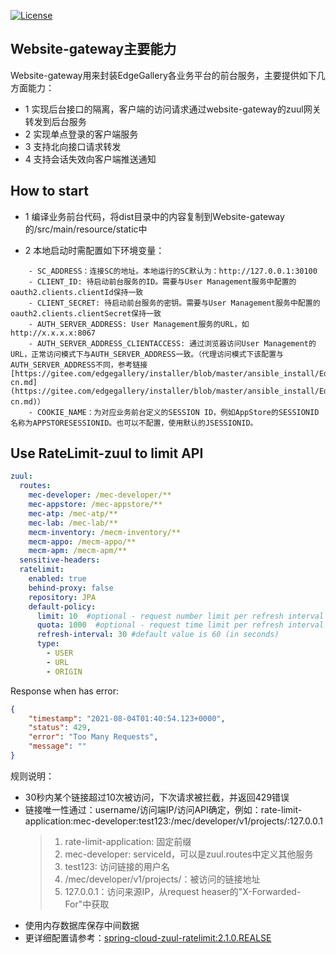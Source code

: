 [![License](https://img.shields.io/badge/License-Apache%202.0-blue.svg)](https://opensource.org/licenses/Apache-2.0)

## Website-gateway主要能力

Website-gateway用来封装EdgeGallery各业务平台的前台服务，主要提供如下几方面能力：
- 1 实现后台接口的隔离，客户端的访问请求通过website-gateway的zuul网关转发到后台服务
- 2 实现单点登录的客户端服务
- 3 支持北向接口请求转发
- 4 支持会话失效向客户端推送通知

## How to start

- 1 编译业务前台代码，将dist目录中的内容复制到Website-gateway的/src/main/resource/static中

- 2 本地启动时需配置如下环境变量：
```
    - SC_ADDRESS：连接SC的地址。本地运行的SC默认为：http://127.0.0.1:30100
    - CLIENT_ID: 待启动前台服务的ID。需要与User Management服务中配置的oauth2.clients.clientId保持一致
    - CLIENT_SECRET: 待启动前台服务的密钥。需要与User Management服务中配置的oauth2.clients.clientSecret保持一致
    - AUTH_SERVER_ADDRESS: User Management服务的URL，如http://x.x.x.x:8067
    - AUTH_SERVER_ADDRESS_CLIENTACCESS: 通过浏览器访问User Management的URL，正常访问模式下与AUTH_SERVER_ADDRESS一致。（代理访问模式下该配置与
AUTH_SERVER_ADDRESS不同，参考链接[https://gitee.com/edgegallery/installer/blob/master/ansible_install/EdgeGallery_ProxyAccessConfig_Guide-cn.md](https://gitee.com/edgegallery/installer/blob/master/ansible_install/EdgeGallery_ProxyAccessConfig_Guide-cn.md)）
    - COOKIE_NAME：为对应业务前台定义的SESSION ID，例如AppStore的SESSIONID名称为APPSTORESESSIONID。也可以不配置，使用默认的JSESSIONID。
```

## Use RateLimit-zuul to limit API

```yaml
zuul:
  routes:
    mec-developer: /mec-developer/**
    mec-appstore: /mec-appstore/**
    mec-atp: /mec-atp/**
    mec-lab: /mec-lab/**
    mecm-inventory: /mecm-inventory/**
    mecm-appo: /mecm-appo/**
    mecm-apm: /mecm-apm/**
  sensitive-headers:
  ratelimit:
    enabled: true
    behind-proxy: false
    repository: JPA
    default-policy:
      limit: 10  #optional - request number limit per refresh interval window
      quota: 1000  #optional - request time limit per refresh interval window (in seconds)
      refresh-interval: 30 #default value is 60 (in seconds)
      type:
        - USER
        - URL
        - ORIGIN
```
Response when has error:
```json
{
    "timestamp": "2021-08-04T01:40:54.123+0000",
    "status": 429,
    "error": "Too Many Requests",
    "message": ""
}
```
规则说明：
  - 30秒内某个链接超过10次被访问，下次请求被拦截，并返回429错误
  - 链接唯一性通过：username/访问端IP/访问API确定，例如：rate-limit-application:mec-developer:test123:/mec/developer/v1/projects/:127.0.0.1
    > 1. rate-limit-application: 固定前缀
    > 2. mec-developer: serviceId，可以是zuul.routes中定义其他服务
    > 3. test123: 访问链接的用户名
    > 4. /mec/developer/v1/projects/：被访问的链接地址
    > 5. 127.0.0.1：访问来源IP，从request heaser的"X-Forwarded-For"中获取
  - 使用内存数据库保存中间数据
  - 更详细配置请参考：[spring-cloud-zuul-ratelimit:2.1.0.REALSE](https://github.com/marcosbarbero/spring-cloud-zuul-ratelimit/tree/v2.1.0.RELEASE)
  